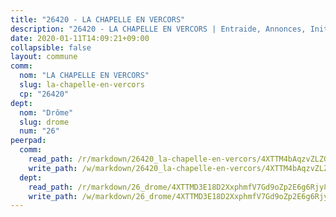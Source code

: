 ```yaml
---
title: "26420 - LA CHAPELLE EN VERCORS"
description: "26420 - LA CHAPELLE EN VERCORS | Entraide, Annonces, Initiatives"
date: 2020-01-11T14:09:21+09:00
collapsible: false
layout: commune
comm:
  nom: "LA CHAPELLE EN VERCORS"
  slug: la-chapelle-en-vercors
  cp: "26420"
dept:
  nom: "Drôme"
  slug: drome
  num: "26"
peerpad:
  comm:
    read_path: /r/markdown/26420_la-chapelle-en-vercors/4XTTM4bAqzvZLZG7XZt9oxSPShfqgeLQioi9ZKReCcwh8dZDx
    write_path: /w/markdown/26420_la-chapelle-en-vercors/4XTTM4bAqzvZLZG7XZt9oxSPShfqgeLQioi9ZKReCcwh8dZDx-K3TgURNBGjWMM9DciyPzFmdMtHqM9QNCjia3HpxK6Kpd5HWPar5irRUSwaWJPRJZgURUbWB6QLyWK7WtGijqfqTrRiVn68opxt8Cn9EfVStDo3yqSYjejSwjUzcZNPGZdSv9F3cz
  dept:
    read_path: /r/markdown/26_drome/4XTTMD3E18D2XxphmfV7Gd9oZp2E6g6Rjy8yoyyuT4SyeeDZv
    write_path: /w/markdown/26_drome/4XTTMD3E18D2XxphmfV7Gd9oZp2E6g6Rjy8yoyyuT4SyeeDZv-K3TgUGX4nG6FnUgVjDeodHJBzD4Z7jTqAJwquijk1LCW8AWc9CAemuRZDQCZC8aha3sgQcHNRUHizJ1bQGiTeNjxAKKxoxsNxcJ7pjGzQ4icP1ftCA9sHED31LddZbCgpf6zkM4Q
---
```



